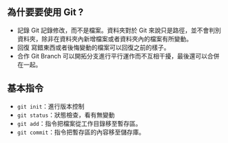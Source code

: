 ## 為什要要使用 Git ?
+ 記錄
Git 記錄修改，而不是檔案。資料夾對於 Git 來說只是路徑，並不會判別資料夾，除非在資料夾內新增檔案或者資料夾內的檔案有所變動。
+ 回復
寫錯東西或者後悔變動的檔案可以回復之前的樣子。
+ 合作
Git Branch 可以開拓分支進行平行運作而不互相干擾，最後還可以合併在一起。

## 基本指令
+ `git init`：進行版本控制
+ `git status`：狀態檢查，看有無變動
+ `git add`：指令把檔案從工作目錄移至暫存區。
+ `git commit`：指令把暫存區的內容移至儲存庫。